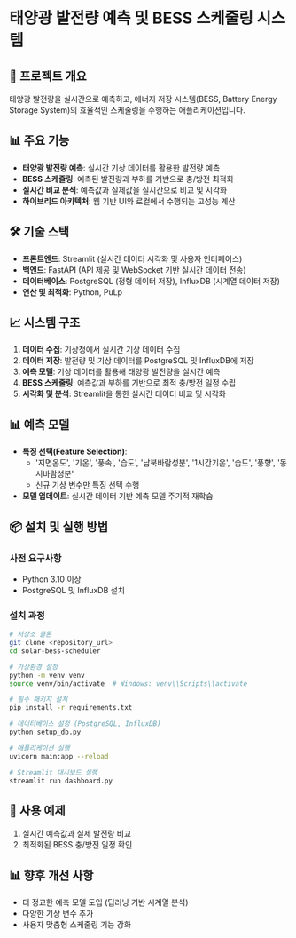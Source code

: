 # 태양광 발전량 예측 및 BESS 스케줄링 시스템

## 📌 프로젝트 개요
태양광 발전량을 실시간으로 예측하고, 에너지 저장 시스템(BESS, Battery Energy Storage System)의 효율적인 스케줄링을 수행하는 애플리케이션입니다.

## 📊 주요 기능
- **태양광 발전량 예측**: 실시간 기상 데이터를 활용한 발전량 예측
- **BESS 스케줄링**: 예측된 발전량과 부하를 기반으로 충/방전 최적화
- **실시간 비교 분석**: 예측값과 실제값을 실시간으로 비교 및 시각화
- **하이브리드 아키텍처**: 웹 기반 UI와 로컬에서 수행되는 고성능 계산

## 🛠️ 기술 스택
- **프론트엔드**: Streamlit (실시간 데이터 시각화 및 사용자 인터페이스)
- **백엔드**: FastAPI (API 제공 및 WebSocket 기반 실시간 데이터 전송)
- **데이터베이스**: PostgreSQL (정형 데이터 저장), InfluxDB (시계열 데이터 저장)
- **연산 및 최적화**: Python, PuLp

## 📈 시스템 구조
1. **데이터 수집**: 기상청에서 실시간 기상 데이터 수집
2. **데이터 저장**: 발전량 및 기상 데이터를 PostgreSQL 및 InfluxDB에 저장
3. **예측 모델**: 기상 데이터를 활용해 태양광 발전량을 실시간 예측
4. **BESS 스케줄링**: 예측값과 부하를 기반으로 최적 충/방전 일정 수립
5. **시각화 및 분석**: Streamlit을 통한 실시간 데이터 비교 및 시각화

## 📊 예측 모델
- **특징 선택(Feature Selection)**:
    - '지면온도', '기온', '풍속', '습도', '남북바람성분', '1시간기온', '습도', '풍향', '동서바람성분'
    - 신규 기상 변수만 특징 선택 수행
- **모델 업데이트**: 실시간 데이터 기반 예측 모델 주기적 재학습

## 📦 설치 및 실행 방법
### 사전 요구사항
- Python 3.10 이상
- PostgreSQL 및 InfluxDB 설치

### 설치 과정
```bash
# 저장소 클론
git clone <repository_url>
cd solar-bess-scheduler

# 가상환경 설정
python -m venv venv
source venv/bin/activate  # Windows: venv\\Scripts\\activate

# 필수 패키지 설치
pip install -r requirements.txt

# 데이터베이스 설정 (PostgreSQL, InfluxDB)
python setup_db.py

# 애플리케이션 실행
uvicorn main:app --reload

# Streamlit 대시보드 실행
streamlit run dashboard.py
```

## 📌 사용 예제
1. 실시간 예측값과 실제 발전량 비교
2. 최적화된 BESS 충/방전 일정 확인

## 📊 향후 개선 사항
- 더 정교한 예측 모델 도입 (딥러닝 기반 시계열 분석)
- 다양한 기상 변수 추가
- 사용자 맞춤형 스케줄링 기능 강화

